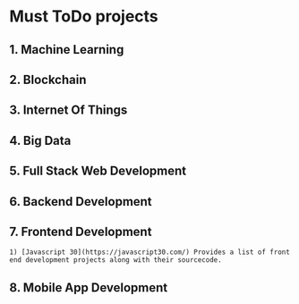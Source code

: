 # Must ToDo projects

## 1. Machine Learning

## 2. Blockchain

## 3. Internet Of Things

## 4. Big Data

## 5. Full Stack Web Development

## 6. Backend Development

## 7. Frontend Development
	1) [Javascript 30](https://javascript30.com/) Provides a list of front end development projects along with their sourcecode.

## 8. Mobile App Development

